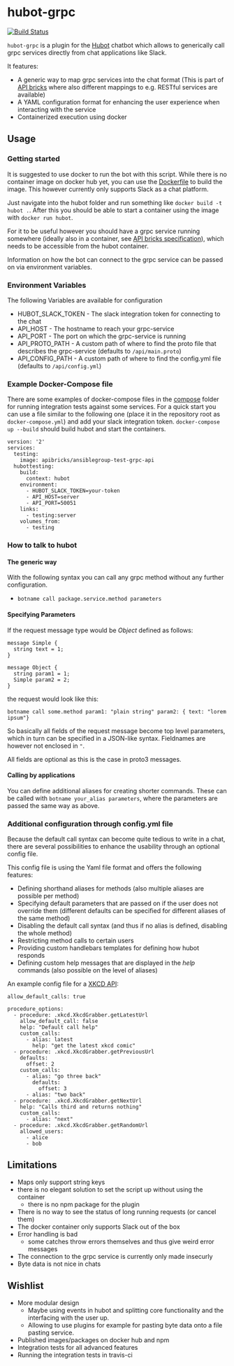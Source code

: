 # hubot-grpc

[![Build Status](https://travis-ci.org/hubot-grpc/hubot-grpc.svg?branch=master)](https://travis-ci.org/hubot-grpc/hubot-grpc)

```hubot-grpc``` is a plugin for the [Hubot](https://hubot.github.com/) chatbot which allows to generically call grpc services directly from chat applications like Slack.

It features:
  - A generic way to map grpc services into the chat format (This is part of [API bricks](https://github.com/apibricks) where also different mappings to e.g. RESTful services are available)
  - A YAML configuration format for enhancing the user experience when interacting with the service
  - Containerized execution using docker

## Usage

### Getting started

It is suggested to use docker to run the bot with this script.
While there is no container image on docker hub yet, you can use the [Dockerfile](hubot/Dockerfile) to build the image. This however currently only supports Slack as a chat platform.

Just navigate into the hubot folder and run something like ```docker build -t hubot .```.
After this you should be able to start a container using the image with ```docker run hubot```.

For it to be useful however you should have a grpc service running somewhere (ideally also in a container, see [API bricks specification](https://github.com/apibricks/apibricks-spec)), which needs to be accessible from the hubot container.

Information on how the bot can connect to the grpc service can be passed on via environment variables.

### Environment Variables

The following Variables are available for configuration

- HUBOT_SLACK_TOKEN - The slack integration token for connecting to the chat
- API_HOST - The hostname to reach your grpc-service
- API_PORT - The port on which the grpc-service is running
- API_PROTO_PATH - A custom path of where to find the proto file that describes the grpc-service (defaults to ```/api/main.proto```)
- API_CONFIG_PATH - A custom path of where to find the config.yml file (defaults to ```/api/config.yml```)

### Example Docker-Compose file

There are some examples of docker-compose files in the [compose](/compose) folder for running integration tests against some services. For a quick start you can use a file similar to the following one (place it in the repository root as ```docker-compose.yml```) and add your slack integration token. ```docker-compose up --build``` should build hubot and start the containers.

```
version: '2'
services:
  testing:
    image: apibricks/ansiblegroup-test-grpc-api
  hubottesting:
    build:
      context: hubot
    environment:
      - HUBOT_SLACK_TOKEN=your-token
      - API_HOST=server
      - API_PORT=50051
    links:
      - testing:server
    volumes_from:
      - testing
```

### How to talk to hubot

#### The generic way

With the following syntax you can call any grpc method without any further configuration.

- ```botname call package.service.method parameters```

#### Specifying Parameters

If the request message type would be *Object* defined as follows:

```
message Simple {
  string text = 1;
}

message Object {
  string param1 = 1;
  Simple param2 = 2;
}
```

the request would look like this:

```
botname call some.method param1: "plain string" param2: { text: "lorem ipsum"}
```

So basically all fields of the request message become top level parameters, which in turn can be specified in a JSON-like syntax.
Fieldnames are however not enclosed in ```"```.

All fields are optional as this is the case in proto3 messages.

#### Calling by applications

You can define additional aliases for creating shorter commands.
These can be called with ```botname your_alias parameters```, where the parameters are passed the same way as above.

### Additional configuration through config.yml file

Because the default call syntax can become quite tedious to write in a chat, there are several possibilities to enhance the usability through an optional config file.

This config file is using the Yaml file format and offers the following features:

- Defining shorthand aliases for methods (also multiple aliases are possible per method)
- Specifying default parameters that are passed on if the user does not override them (different defaults can be specified for different aliases of the same method)
- Disabling the default call syntax (and thus if no alias is defined, disabling the whole method)
- Restricting method calls to certain users
- Providing custom handlebars templates for defining how hubot responds
- Defining custom help messages that are displayed in the *help* commands (also possible on the level of aliases)

An example config file for a [XKCD API](https://github.com/hubot-grpc/xkcd-grabber):

```
allow_default_calls: true

procedure_options:
  - procedure: .xkcd.XkcdGrabber.getLatestUrl
    allow_default_call: false
    help: "Default call help"
    custom_calls:
      - alias: latest
        help: "get the latest xkcd comic"
  - procedure: .xkcd.XkcdGrabber.getPreviousUrl
    defaults:
      offset: 2
    custom_calls:
      - alias: "go three back"
        defaults:
          offset: 3
      - alias: "two back"
  - procedure: .xkcd.XkcdGrabber.getNextUrl
    help: "Calls third and returns nothing"
    custom_calls:
      - alias: "next"
  - procedure: .xkcd.XkcdGrabber.getRandomUrl
    allowed_users:
      - alice
      - bob
```


## Limitations

- Maps only support string keys
- there is no elegant solution to set the script up without using the container
  - there is no npm package for the plugin
- There is no way to see the status of long running requests (or cancel them)
- The docker container only supports Slack out of the box
- Error handling is bad
  - some catches throw errors themselves and thus give weird error messages
- The connection to the grpc service is currently only made insecurly
- Byte data is not nice in chats


## Wishlist

- More modular design
  - Maybe using events in hubot and splitting core functionality and the interfacing with the user up.
  - Allowing to use plugins for example for pasting byte data onto a file pasting service.
- Published images/packages on docker hub and npm
- Integration tests for all advanced features
- Running the integration tests in travis-ci
